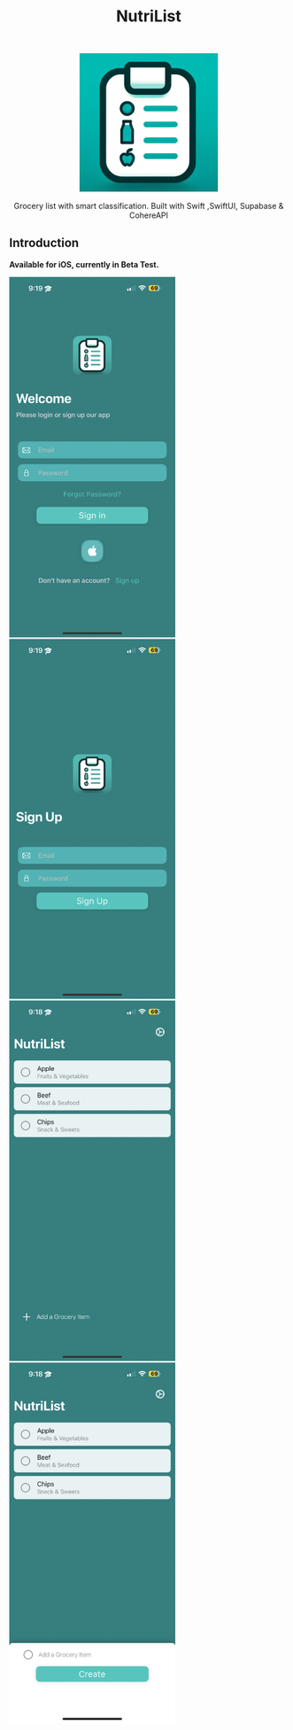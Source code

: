 <h1 align="center"> NutriList </h1> <br>
<p align="center">
  <a href="https://jerryzjx.com">
    <img alt="NutriList" title="NutriList" src="https://github.com/Jerryzjx/NutriList/blob/main/External/logo.png" width="250" height="250"> 
  </a>
</p>

<p align="center">
  Grocery list with smart classification. Built with Swift ,SwiftUI, Supabase & CohereAPI
</p>
<!--
<p align="center">
  <a href="https://itunes.apple.com/us/app/gitpoint/id1251245162?mt=8">
    <img alt="Request TestFlight Access" title="App Store" src="http://i.imgur.com/0n2zqHD.png" width="140">
  </a> -->
  <!--
  <a href="https://play.google.com/store/apps/details?id=com.gitpoint">
    <img alt="Get it on Google Play" title="Google Play" src="http://i.imgur.com/mtGRPuM.png" width="140">
  </a>
</p> -->
<!-- START doctoc generated TOC please keep comment here to allow auto update -->
<!-- DON'T EDIT THIS SECTION, INSTEAD RE-RUN doctoc TO UPDATE -->

<!-- END doctoc generated TOC please keep comment here to allow auto update -->

## Introduction

<!--[![Build Status](https://img.shields.io/travis/gitpoint/git-point.svg?style=flat-square)](https://travis-ci.org/gitpoint/git-point)
[![Coveralls](https://img.shields.io/coveralls/github/gitpoint/git-point.svg?style=flat-square)](https://coveralls.io/github/gitpoint/git-point)
[![All Contributors](https://img.shields.io/badge/all_contributors-73-orange.svg?style=flat-square)](./CONTRIBUTORS.md)
[![PRs Welcome](https://img.shields.io/badge/PRs-welcome-brightgreen.svg?style=flat-square)](http://makeapullrequest.com)
[![Commitizen friendly](https://img.shields.io/badge/commitizen-friendly-brightgreen.svg?style=flat-square)](http://commitizen.github.io/cz-cli/)
[![Gitter chat](https://img.shields.io/badge/chat-on_gitter-008080.svg?style=flat-square)](https://gitter.im/git-point) -->

**Available for iOS, currently in Beta Test.**

<p align="left">
  <img src = "https://github.com/Jerryzjx/NutriList/blob/main/External/IMG_8995.PNG" width=300>
  
  <img src = "https://github.com/Jerryzjx/NutriList/blob/main/External/IMG_8994.PNG" width=300>
 
  <img src = "https://github.com/Jerryzjx/NutriList/blob/main/External/IMG_8992.PNG" width=300>
  
  <img src = "https://github.com/Jerryzjx/NutriList/blob/main/External/IMG_8993.PNG" width=300>
  
</p>


